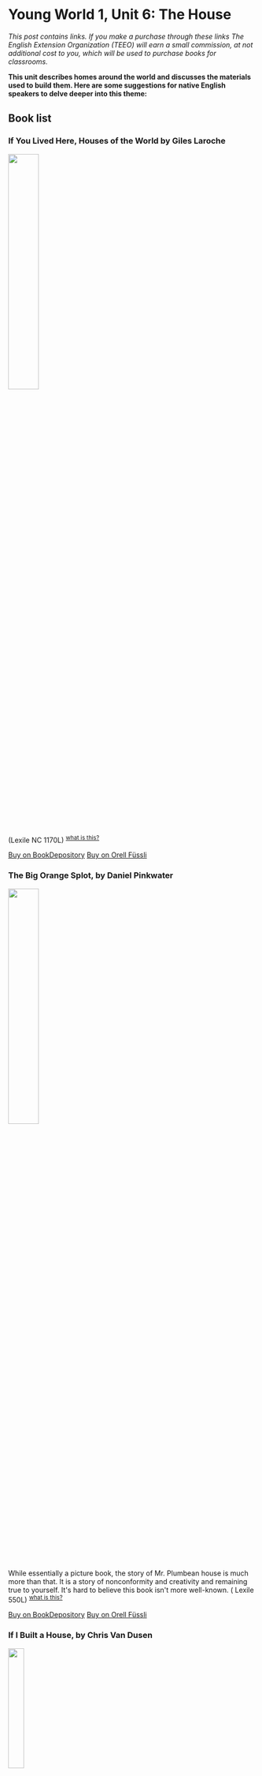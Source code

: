 # Young World 1, Unit 6: The House
*This post contains links. If you make a purchase through these links The English Extension Organization (TEEO) will earn a small commission, at not additional cost to you, which will be used to purchase books for classrooms.*

**This unit describes homes around the world and discusses the materials used to build them.  Here are some suggestions for native English speakers to delve deeper into this theme:**
## Book list

### If You Lived Here, Houses of the World by Giles Laroche

<img src="https://i.imgur.com/eWdCAYe.png" width="35%" />

 (Lexile NC 1170L) <sup>[what is this?](/resources/Lexile%20measures)</sup>

<a href="https://www.bookdepository.com/If-You-Lived-Here-Houses-of-the-World-Giles-Laroche/9780547238920" rel="nofollow"> Buy on BookDepository</a> 
<a href="https://www.orellfuessli.ch/shop/home/artikeldetails/A1016690154" rel="nofollow"> Buy on Orell Füssli</a>

###  The Big Orange Splot, by Daniel Pinkwater

<img src="https://i.imgur.com/jvkWz2c.png" width="35%" />

While essentially a picture book, the story of Mr. Plumbean house is much more than that.  It is a story of nonconformity and creativity and remaining true to yourself.  It's hard to believe this book isn't more well-known.  ( Lexile 550L) <sup>[what is this?](/resources/Lexile%20measures)</sup>

<a href="https://www.bookdepository.com/The-Big-Orange-Splot-Daniel-Manus-Pinkwater/9780590445108" rel="nofollow"> Buy on BookDepository</a> 
<a href="https://www.orellfuessli.ch/shop/home/suggestartikel/A1006324946?sq=The%20Big%20Orange%20Splot&stype=productName" rel="nofollow"> Buy on Orell Füssli</a>

###  If I Built a House, by Chris Van Dusen

<img src="https://i.imgur.com/kUye1iH.png" width="25%" />

Written in rhyming couplets, imaginative Jack wants to design his own house.  He includes some fantastic ideas from an aquarium room to a robot room, a flying room, and even a race track.  This is a wonderful foundation for a descriptive writing project.  (Lexile 550L) <sup>[what is this?](/resources/Lexile%20measures)</sup>

<a href="https://www.bookdepository.com/If-I-Built-House-Chris-Van-Dusen/9781984814845?ref=grid-view&qid=1673968527570&sr=1-4" rel="nofollow"> Buy on BookDepository</a> 
<a href="https://www.orellfuessli.ch/shop/home/artikeldetails/A1052959598" rel="nofollow"> Buy on Orell Füssli</a>



### Little House on the Prairie, by Laura Ingalls Wilder 

<img src="https://i.imgur.com/S2EMoZM.png" width="35%" />

 Historical ficition story of American pioneer life.  The Ingalls family leaves Wisconsin and heads toward Wisconsin where they set up their house on the prairie and  plant, plow, hunt and gather.  The comments about the native Americans are negative but historically accurate for the times which makes for some interesting discussion points. (Lexile 760L) <sup>[what is this?](/resources/Lexile%20measures)</sup>

<a href="https://www.bookdepository.com/Little-House-on-Prairie-Laura-Ingalls-Wilder/9780064400022?ref=grid-view&qid=1673964359936&sr=1-1" rel="nofollow"> Buy on BookDepository</a> 
<a href="https://www.orellfuessli.ch/shop/home/artikeldetails/A1021757944" rel="nofollow"> Buy on Orell Füssli</a>


## Supplemental Activities

Explore the structures on many acres of the Ballenberg Open-Air Museum.  It has over 100 different traditional buildings which have been transported from regions all over Switzerland.  See houses of farmers, craftsmen and labourers, as well as industrial and crafting buildings which are still used for demonstrations.  Listed as a heritage site of national significance, it is a wonderful way to spend a day. 
https://www.ballenberg.ch/en/

## Extension Booklet
A booklet covering adjectives, silent letters, and other grammar and spelling topics has been designed to be used with this unit.  Available by contacting Theresa Jäger at [tjaeger09@gmail.com](mailto:tjaeger09@gmail.com).
<img src="https://i.imgur.com/syadHg4.png" width="25%" />
<!--stackedit_data:
eyJoaXN0b3J5IjpbMzI5NjQ4MTY0LC0xOTEwNjczNDQsMzYxNz
gyNTIsLTEyOTEzMTU4MDAsMjA5NDg0MTM2OCwtMTQ4NDQ2OTE4
OCwyMDQ3ODczMDE1LDk5NTIwNjcwNCwxMTk1MjYyNzYsLTExND
QyODY5ODEsLTEyMDE3MTYwOSwxMjM2NjM5NDQsLTE2NDYxNDMz
NzAsMjExNjU5NTIxOSwtODkxODg0ODkzXX0=
-->